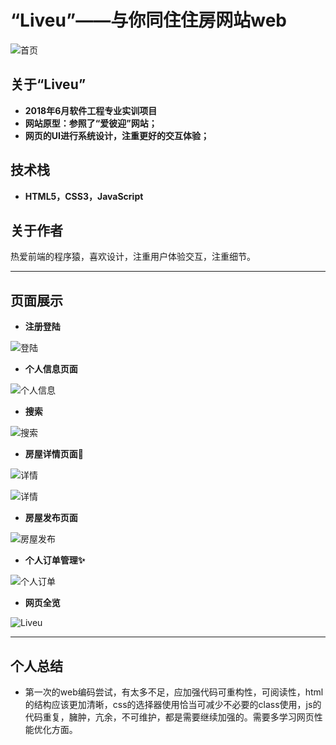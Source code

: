 #  “Liveu”——与你同住住房网站web

![首页](img/main.png "注册页面")

##  关于“Liveu” 

 - **2018年6月软件工程专业实训项目**
 - **网站原型：参照了“爱彼迎”网站；**
 - **网页的UI进行系统设计，注重更好的交互体验；**

## 技术栈

 - **HTML5，CSS3，JavaScript**

## 关于作者

热爱前端的程序猿，喜欢设计，注重用户体验交互，注重细节。

---

## 页面展示

- **注册登陆**

![登陆](img/register.png "登陆首页")

- **个人信息页面**

![个人信息](img/personal.jpg "个人信息")

- **搜索**

![搜索](img/search.jpg "搜索页面")

- **房屋详情页面🍔**

![详情](img/housedetail.jpg "详情")

![详情](img/housedetail2.jpg "详情")

- **房屋发布页面**

![房屋发布](img/publish.png "房屋发布")

- **个人订单管理✨**

![个人订单](img/orders.jpg "个人订单")

- **网页全览**

![Liveu](img/all.jpg "Liveu")

---

## 个人总结
 - 第一次的web编码尝试，有太多不足，应加强代码可重构性，可阅读性，html的结构应该更加清晰，css的选择器使用恰当可减少不必要的class使用，js的代码重复，臃肿，亢余，不可维护，都是需要继续加强的。需要多学习网页性能优化方面。

